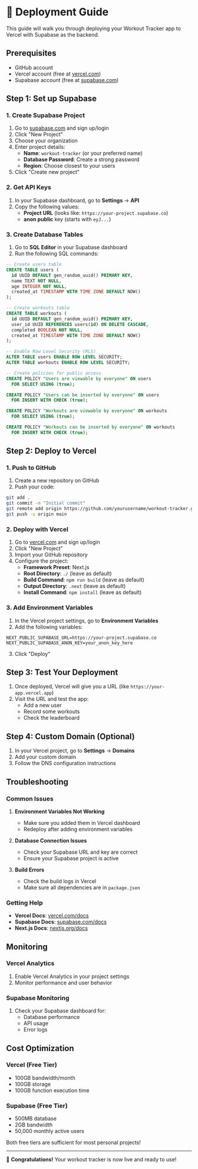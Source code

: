 # 🚀 Deployment Guide

This guide will walk you through deploying your Workout Tracker app to Vercel with Supabase as the backend.

## Prerequisites

- GitHub account
- Vercel account (free at [vercel.com](https://vercel.com))
- Supabase account (free at [supabase.com](https://supabase.com))

## Step 1: Set up Supabase

### 1. Create Supabase Project

1. Go to [supabase.com](https://supabase.com) and sign up/login
2. Click "New Project"
3. Choose your organization
4. Enter project details:
   - **Name**: `workout-tracker` (or your preferred name)
   - **Database Password**: Create a strong password
   - **Region**: Choose closest to your users
5. Click "Create new project"

### 2. Get API Keys

1. In your Supabase dashboard, go to **Settings** → **API**
2. Copy the following values:
   - **Project URL** (looks like: `https://your-project.supabase.co`)
   - **anon public** key (starts with `eyJ...`)

### 3. Create Database Tables

1. Go to **SQL Editor** in your Supabase dashboard
2. Run the following SQL commands:

```sql
-- Create users table
CREATE TABLE users (
  id UUID DEFAULT gen_random_uuid() PRIMARY KEY,
  name TEXT NOT NULL,
  age INTEGER NOT NULL,
  created_at TIMESTAMP WITH TIME ZONE DEFAULT NOW()
);

-- Create workouts table
CREATE TABLE workouts (
  id UUID DEFAULT gen_random_uuid() PRIMARY KEY,
  user_id UUID REFERENCES users(id) ON DELETE CASCADE,
  completed BOOLEAN NOT NULL,
  created_at TIMESTAMP WITH TIME ZONE DEFAULT NOW()
);

-- Enable Row Level Security (RLS)
ALTER TABLE users ENABLE ROW LEVEL SECURITY;
ALTER TABLE workouts ENABLE ROW LEVEL SECURITY;

-- Create policies for public access
CREATE POLICY "Users are viewable by everyone" ON users
  FOR SELECT USING (true);

CREATE POLICY "Users can be inserted by everyone" ON users
  FOR INSERT WITH CHECK (true);

CREATE POLICY "Workouts are viewable by everyone" ON workouts
  FOR SELECT USING (true);

CREATE POLICY "Workouts can be inserted by everyone" ON workouts
  FOR INSERT WITH CHECK (true);
```

## Step 2: Deploy to Vercel

### 1. Push to GitHub

1. Create a new repository on GitHub
2. Push your code:

```bash
git add .
git commit -m "Initial commit"
git remote add origin https://github.com/yourusername/workout-tracker.git
git push -u origin main
```

### 2. Deploy with Vercel

1. Go to [vercel.com](https://vercel.com) and sign up/login
2. Click "New Project"
3. Import your GitHub repository
4. Configure the project:
   - **Framework Preset**: Next.js
   - **Root Directory**: `./` (leave as default)
   - **Build Command**: `npm run build` (leave as default)
   - **Output Directory**: `.next` (leave as default)
   - **Install Command**: `npm install` (leave as default)

### 3. Add Environment Variables

1. In the Vercel project settings, go to **Environment Variables**
2. Add the following variables:

```
NEXT_PUBLIC_SUPABASE_URL=https://your-project.supabase.co
NEXT_PUBLIC_SUPABASE_ANON_KEY=your_anon_key_here
```

3. Click "Deploy"

## Step 3: Test Your Deployment

1. Once deployed, Vercel will give you a URL (like `https://your-app.vercel.app`)
2. Visit the URL and test the app:
   - Add a new user
   - Record some workouts
   - Check the leaderboard

## Step 4: Custom Domain (Optional)

1. In your Vercel project, go to **Settings** → **Domains**
2. Add your custom domain
3. Follow the DNS configuration instructions

## Troubleshooting

### Common Issues

1. **Environment Variables Not Working**
   - Make sure you added them in Vercel dashboard
   - Redeploy after adding environment variables

2. **Database Connection Issues**
   - Check your Supabase URL and key are correct
   - Ensure your Supabase project is active

3. **Build Errors**
   - Check the build logs in Vercel
   - Make sure all dependencies are in `package.json`

### Getting Help

- **Vercel Docs**: [vercel.com/docs](https://vercel.com/docs)
- **Supabase Docs**: [supabase.com/docs](https://supabase.com/docs)
- **Next.js Docs**: [nextjs.org/docs](https://nextjs.org/docs)

## Monitoring

### Vercel Analytics

1. Enable Vercel Analytics in your project settings
2. Monitor performance and user behavior

### Supabase Monitoring

1. Check your Supabase dashboard for:
   - Database performance
   - API usage
   - Error logs

## Cost Optimization

### Vercel (Free Tier)
- 100GB bandwidth/month
- 100GB storage
- 100GB function execution time

### Supabase (Free Tier)
- 500MB database
- 2GB bandwidth
- 50,000 monthly active users

Both free tiers are sufficient for most personal projects!

---

🎉 **Congratulations!** Your workout tracker is now live and ready to use! 